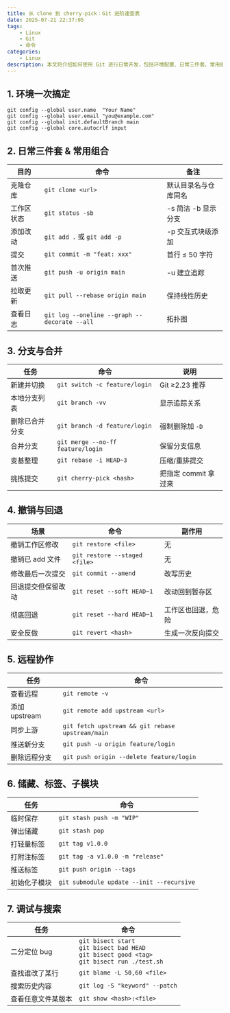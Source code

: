 ```yaml
---
title: 从 clone 到 cherry-pick：Git 进阶速查表
date: 2025-07-21 22:37:05
tags: 
    - Linux
    - Git
    - 命令
categories: 
	- Linux
description: 本文将介绍如何使用 Git 进行日常开发，包括环境配置、日常三件套、常用组合、分支与合并、撤销与回退、调试与搜索等。
---
```


## 1. 环境一次搞定

```shell
git config --global user.name  "Your Name"
git config --global user.email "you@example.com"
git config --global init.defaultBranch main
git config --global core.autocrlf input
```

## 2. 日常三件套 & 常用组合

| 目的    | 命令                                           | 备注            |
| ----- | -------------------------------------------- | ------------- |
| 克隆仓库  | `git clone <url>`                            | 默认目录名与仓库同名    |
| 工作区状态 | `git status -sb`                             | -s 简洁 -b 显示分支 |
| 添加改动  | `git add .` 或 `git add -p`                   | -p 交互式块级添加    |
| 提交    | `git commit -m "feat: xxx"`                  | 首行 ≤ 50 字符    |
| 首次推送  | `git push -u origin main`                    | -u 建立追踪       |
| 拉取更新  | `git pull --rebase origin main`              | 保持线性历史        |
| 查看日志  | `git log --oneline --graph --decorate --all` | 拓扑图           |


## 3. 分支与合并

| 任务      | 命令                                | 说明             |
| ------- | --------------------------------- | -------------- |
| 新建并切换   | `git switch -c feature/login`     | Git ≥2.23 推荐   |
| 本地分支列表  | `git branch -vv`                  | 显示追踪关系         |
| 删除已合并分支 | `git branch -d feature/login`     | 强制删除加 `-D`     |
| 合并分支    | `git merge --no-ff feature/login` | 保留分支信息         |
| 变基整理    | `git rebase -i HEAD~3`            | 压缩/重排提交        |
| 挑拣提交    | `git cherry-pick <hash>`          | 把指定 commit 拿过来 |


## 4. 撤销与回退

| 场景         | 命令                            | 副作用       |
| ---------- | ----------------------------- | --------- |
| 撤销工作区修改    | `git restore <file>`          | 无         |
| 撤销已 add 文件 | `git restore --staged <file>` | 无         |
| 修改最后一次提交   | `git commit --amend`          | 改写历史      |
| 回退提交但保留改动  | `git reset --soft HEAD~1`     | 改动回到暂存区   |
| 彻底回退       | `git reset --hard HEAD~1`     | 工作区也回退，危险 |
| 安全反做       | `git revert <hash>`           | 生成一次反向提交  |

## 5. 远程协作

| 任务          | 命令                                               |
| ----------- | ------------------------------------------------ |
| 查看远程        | `git remote -v`                                  |
| 添加 upstream | `git remote add upstream <url>`                  |
| 同步上游        | `git fetch upstream && git rebase upstream/main` |
| 推送新分支       | `git push -u origin feature/login`               |
| 删除远程分支      | `git push origin --delete feature/login`         |

## 6. 储藏、标签、子模块

| 任务     | 命令                                        |
| ------ | ----------------------------------------- |
| 临时保存   | `git stash push -m "WIP"`                 |
| 弹出储藏   | `git stash pop`                           |
| 打轻量标签  | `git tag v1.0.0`                          |
| 打附注标签  | `git tag -a v1.0.0 -m "release"`          |
| 推送标签   | `git push origin --tags`                  |
| 初始化子模块 | `git submodule update --init --recursive` |

## 7. 调试与搜索

| 任务        | 命令                                                                                                   |
| --------- | ---------------------------------------------------------------------------------------------------- |
| 二分定位 bug  | `git bisect start`<br>`git bisect bad HEAD`<br>`git bisect good <tag>`<br>`git bisect run ./test.sh` |
| 查找谁改了某行   | `git blame -L 50,60 <file>`                                                                          |
| 搜索历史内容    | `git log -S "keyword" --patch`                                                                       |
| 查看任意文件某版本 | `git show <hash>:<file>`                                                                             |
